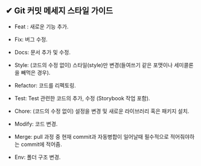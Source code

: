## ✔ Git 커밋 메세지 스타일 가이드

- Feat : 새로운 기능 추가.

- Fix: 버그 수정.

- Docs: 문서 추가 및 수정.

- Style: (코드의 수정 없이) 스타일(style)만 변경(들여쓰기 같은 포맷이나 세미콜론을 빼먹은 경우).

- Refactor: 코드를 리펙토링.

- Test: Test 관련한 코드의 추가, 수정 (Storybook 작업 포함).

- Chore: (코드의 수정 없이) 설정을 변경 및 새로운 라이브러리 혹은 패키지 설치.

- Modify: 코드 변경.

- Merge: pull 과정 중 현재 commit과 자동병합이 일어날때 필수적으로 적어줘야하는 commit에 적어줌.

- Env: 폴더 구조 변경.